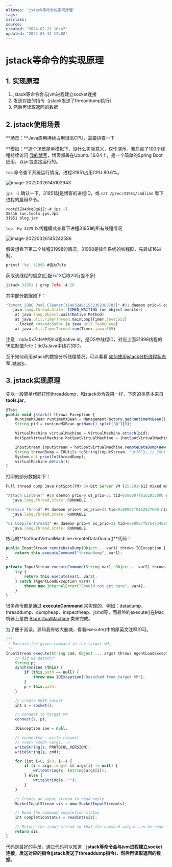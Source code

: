 ```yaml
---
aliases: 'jstack等命令的实现原理'
tags: 
cssclass:
source:
created: "2024-02-22 10:47"
updated: "2024-03-12 12:02"
---
```

# jstack等命令的实现原理

## 1. 实现原理

1. jstack等命令会与jvm进程建立socket连接
2. 发送对应的指令（jstack发送了threaddump执行）
3. 然后再读取返回的数据

## 2. jstack使用场景

**场景：**Java应用持续占用很高CPU，需要排查一下

**模拟：**造个场景简单模拟下，没什么实际意义，仅作演示。我启动了100个线程持续访问 [我的博客](https://chenyongjun.vip/)，博客部署在Ubuntu 16.04上，是一个简单的Spring Boot应用，以jar包直接运行的。

`top` 命令查下系统运行情况，进程31951占用CPU 80.6%。

![image-20220326145102943](https://cdn.jsdelivr.net/gh/MrJackC/PicGoImages/other/202403121202982.png)

`jps -l` 确认一下，31951就是博客的进程ID，或 `cat /proc/31951/cmdline` 看下进程的启用命令。

```
root@iZ94dcq8q6jZ:~# jps -l
28416 sun.tools.jps.Jps
31951 blog.jar
```

`top -Hp 3379` 以线程模式查看下进程31951的所有线程情况

![image-20220326145242586](https://cdn.jsdelivr.net/gh/MrJackC/PicGoImages/other/202403121202028.png)

假设想看下第二个线程31998的情况，31998是操作系统的线程ID，先转成16进制。

```js
printf '%x' 31998 #值为7cfe
```

获取该线程的信息(匹配7cf3后取20行差不多)

```js
jstack 31951 | grep 7cfe -A 20
```

其中部分数据如下：

```js
"Tomcat JDBC Pool Cleaner[11483240:1532362388783]" #31 daemon prio=5 os_prio=0 tid=0x0a29dc00 nid=0x7cfe in Object.wait() [0xa2a69000]
   java.lang.Thread.State: TIMED_WAITING (on object monitor)
    at java.lang.Object.wait(Native Method)
    at java.util.TimerThread.mainLoop(Timer.java:552)
    - locked <0xaadc5a60> (a java.util.TaskQueue)
    at java.util.TimerThread.run(Timer.java:505)
```

注意：nid=0x7cfe中的nid指native id，是OS中线程ID，对应上面31998线程的16进制值7cfe；tid为Java中线程的ID。

至于如何利用jstack的数据分析线程情况，可以看看 [如何使用jstack分析线程状态](https://www.jianshu.com/p/6690f7e92f27) 和 [jstack](http://www.tianshouzhi.com/api/tutorials/jvm/351)。

## 3. jstack实现原理

先以一段简单代码打印threaddump，和stack命令效果一样，下面的类基本来自 **tools.jar**。

```js
@Test
public void jstack() throws Exception {
    RuntimeMXBean runtimeMXBean = ManagementFactory.getRuntimeMXBean();
    String pid = runtimeMXBean.getName().split("@")[0];

    VirtualMachine virtualMachine = VirtualMachine.attach(pid);
    HotSpotVirtualMachine hotSpotVirtualMachine = (HotSpotVirtualMachine) virtualMachine;

    InputStream inputStream = hotSpotVirtualMachine.remoteDataDump(new String[]{});
    String threadDump = IOUtils.toString(inputStream, "utf8"); // IOUtils from commons-io
    System.out.println(threadDump);
    virtualMachine.detach();
}
```

打印的部分数据如下：

```js
Full thread dump Java HotSpot(TM) 64-Bit Server VM (25.101-b13 mixed mode):

"Attach Listener" #10 daemon prio=9 os_prio=31 tid=0x00007f816293c800 nid=0x5b0f waiting on condition [0x0000000000000000]
   java.lang.Thread.State: RUNNABLE

"Service Thread" #9 daemon prio=9 os_prio=31 tid=0x00007f8162827000 nid=0x5303 runnable [0x0000000000000000]
   java.lang.Thread.State: RUNNABLE

"C1 CompilerThread3" #8 daemon prio=9 os_prio=31 tid=0x00007f8164834800 nid=0x5103 waiting on condition [0x0000000000000000]
   java.lang.Thread.State: RUNNABLE
```

核心的**hotSpotVirtualMachine.remoteDataDump()**代码：

```js
public InputStream remoteDataDump(Object... var1) throws IOException {
    return this.executeCommand("threaddump", var1);
}

private InputStream executeCommand(String var1, Object... var2) throws IOException {
    try {
        return this.execute(var1, var2);
    } catch (AgentLoadException var4) {
        throw new InternalError("Should not get here", var4);
    }
}
```

很多命令都是通过 **executeCommand** 来实现的，例如：datadump、threaddump、dumpheap、inspectheap、jcmd等，而最终的execute()在Mac机器上是由 [BsdVirtualMachine](https://github.com/frohoff/jdk8u-jdk/blob/master/src/solaris/classes/sun/tools/attach/BsdVirtualMachine.java) 类来完成。

为了便于阅读，源码我有较大删减，看看execute()中的原英文注释即可。

```js
/**
 * Execute the given command in the target VM.
 */
InputStream execute(String cmd, Object ... args) throws AgentLoadException, IOException {
    // did we detach?
    String p;
    synchronized (this) {
        if (this.path == null) {
            throw new IOException("Detached from target VM");
        }
        p = this.path;
    }

    // create UNIX socket
    int s = socket();

    // connect to target VM
    connect(s, p);

    IOException ioe = null;

    // connected - write request
    // <ver> <cmd> <args...>
    writeString(s, PROTOCOL_VERSION);
    writeString(s, cmd);

    for (int i=0; i<3; i++) {
        if (i < args.length && args[i] != null) {
            writeString(s, (String)args[i]);
        } else {
            writeString(s, "");
        }
    }

    // Create an input stream to read reply
    SocketInputStream sis = new SocketInputStream(s);

    // Read the command completion status
    int completionStatus = readInt(sis);

    // Return the input stream so that the command output can be read
    return sis;
}
```

代码是最好的手册，通过代码可以知道：**jstack等命令会与jvm进程建立socket连接，发送对应的指令(jstack发送了threaddump指令)，然后再读取返回的数据**。